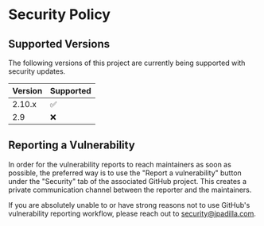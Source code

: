 # Security Policy

## Supported Versions

The following versions of this project are currently being supported with security updates.

| Version  | Supported          |
| -------  | ------------------ |
| 2.10.x   | :white_check_mark: |
|  2.9     | :x:                |

## Reporting a Vulnerability
In order for the vulnerability reports to reach maintainers as soon as possible, the preferred way is to use the "Report a vulnerability" button under the "Security" tab of the associated GitHub project. This creates a private communication channel between the reporter and the maintainers.

If you are absolutely unable to or have strong reasons not to use GitHub's vulnerability reporting workflow, please reach out to [security@jpadilla.com](mailto:security@jpadilla.com).
